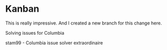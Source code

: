 # Kanban
This is really impressive.
And I created a new branch for this change here.

Solving issues for Columbia

stam99 - Columbia issue solver extraordinaire
